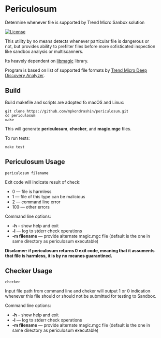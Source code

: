 # Periculosum
Determine whenever file is supported by Trend Micro Sanbox solution 

[![License](https://img.shields.io/badge/License-Apache%202-blue.svg)](https://opensource.org/licenses/Apache-2.0)

This utility by no means detects whenever particular file is dangerous or not, but provides ability to prefilter files before more sofisticated inspection like sandbox analysis or multiscanners.

Its heavely dependent on [libmagic](http://www.darwinsys.com/file/) library.

Program is based on list of supported file formats by [Trend Micro Deep Discovery Analyzer](https://success.trendmicro.com/dcx/s/solution/1122240-supported-sandbox-and-u-sandbox-file-types?language=en_US).

## Build

Build makefile and scripts are adopted fo macOS and Linux:

```code
git clone https://github.com/mpkondrashin/periculosum.git
cd periculosum
make
```

This will generate **periculosum**, **checker**, and **magic.mgc** files.

To run tests:
```code
make test
```

## Periculosum Usage
```code
periculosum filename
```

Exit code will indicate result of check:

- 0 — file is harmless
- 1 — file of this type can be malicious
- 2 — command line error
- 100 — other errors

Command line options:
- **-h** - show help and exit
- **-l** — log to stderr check operations
- **-m filename** — provide alternate magic.mgc file (default is the one in same directory as periculosum executable)

**Disclamer: if periculosum returns 0 exit code, meaning that it assuments that file is harmless,
it is by no meanes guarantined.** 


## Checker Usage
```code
checker
```

Input file path from command line and cheker will output 1 or 0 indication whenever this file
should or should not be submitted for testing to Sandbox.

Command line options:
- **-h** - show help and exit
- **-l** — log to stderr check operations
- **-m filename** — provide alternate magic.mgc file (default is the one in same directory as periculosum executable)
